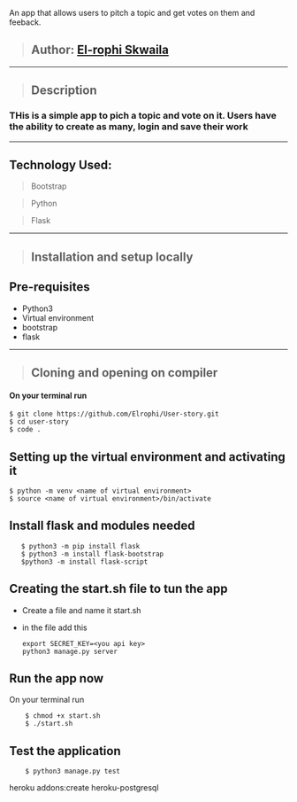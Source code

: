 An app that allows users to pitch a topic and get votes on them and feeback.
>## Author: [El-rophi Skwaila](https://github.com/Elrophi/User-story)


---

>## Description
### THis is a simple app to pich a topic and vote on it. Users have the ability to create as many, login and save their work
---

## Technology Used: 
>Bootstrap

>Python

>Flask

---
>## Installation and setup locally
## Pre-requisites
- Python3
- Virtual environment
- bootstrap
- flask


---
>## Cloning and opening on compiler
#### On your terminal run

    $ git clone https://github.com/Elrophi/User-story.git
    $ cd user-story
    $ code .


##  Setting up the virtual environment and activating it
    $ python -m venv <name of virtual environment>
    $ source <name of virtual environment>/bin/activate

##  Install flask and modules needed
       $ python3 -m pip install flask
       $ python3 -m install flask-bootstrap
       $python3 -m install flask-script

## Creating the start.sh file to tun the app
 - Create a file and name it start.sh
 - in the file add this

       export SECRET_KEY=<you api key>
       python3 manage.py server


## Run the app now
On your terminal run

        $ chmod +x start.sh
        $ ./start.sh

## Test the application

        $ python3 manage.py test        
heroku addons:create heroku-postgresql